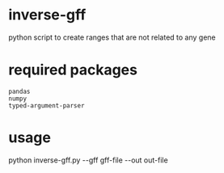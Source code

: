 # inverse-gff

python script to create ranges that are not related to any gene


# required packages

    pandas
    numpy
    typed-argument-parser
    
# usage

python inverse-gff.py --gff gff-file --out out-file